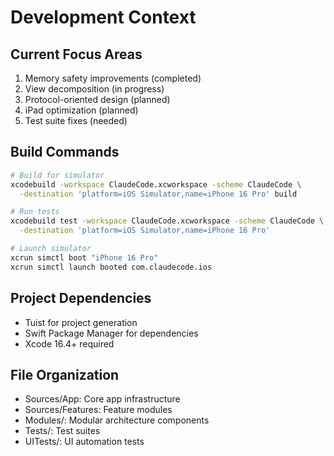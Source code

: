 # Development Context

## Current Focus Areas
1. Memory safety improvements (completed)
2. View decomposition (in progress)
3. Protocol-oriented design (planned)
4. iPad optimization (planned)
5. Test suite fixes (needed)

## Build Commands
```bash
# Build for simulator
xcodebuild -workspace ClaudeCode.xcworkspace -scheme ClaudeCode \
  -destination 'platform=iOS Simulator,name=iPhone 16 Pro' build

# Run tests
xcodebuild test -workspace ClaudeCode.xcworkspace -scheme ClaudeCode \
  -destination 'platform=iOS Simulator,name=iPhone 16 Pro'

# Launch simulator
xcrun simctl boot "iPhone 16 Pro"
xcrun simctl launch booted com.claudecode.ios
```

## Project Dependencies
- Tuist for project generation
- Swift Package Manager for dependencies
- Xcode 16.4+ required

## File Organization
- Sources/App: Core app infrastructure
- Sources/Features: Feature modules
- Modules/: Modular architecture components
- Tests/: Test suites
- UITests/: UI automation tests